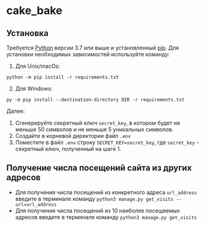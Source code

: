 # cake_bake

## Установка

Требуется [Python](https://www.python.org/downloads/) версии 3.7 или выше и установленный [pip](https://pip.pypa.io/en/stable/getting-started/). Для установки необходимых зависимостей используйте команду:  
1. Для Unix/macOs:
```commandline
python -m pip install -r requirements.txt
```
2. Для Windows:
```commandline
py -m pip install --destination-directory DIR -r requirements.txt
```

Далее:
1. Сгенерируйте секретный ключ `secret_key`, в котором будет не меньше 50 символов и не меньше 5 уникальных символов.
2. Создайте в корневой директории файл `.env`
3. Поместите в файл `.env` строку `SECRET_KEY=secret_key`, где `secret_key` - секретный ключ, полученный на шаге 1.

## Получение числа посещений сайта из других адресов

- Для получения числа посещений из конкретного адреса `url_address` введите в терминале команду `python3 manage.py get_visits --url=url_address`
- Для получения числа посещений из 10 наиболее посещяемых адресов введите в терминале команду `python3 manage.py get_visits`
